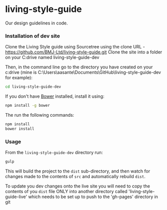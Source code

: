 living-style-guide
==================

Our design guidelines in code.


### Installation of dev site

Clone the Living Style guide using Sourcetree using the clone URL - https://github.com/BMJ-Ltd/living-style-guide.git 
Clone the site into a folder on your C:drive named living-style-guide-dev

Then, in the command line go to the directory you have created on your c:drive (mine is C:\Users\aasante\Documents\GitHub\living-style-guide-dev for example):

```sh
cd living-style-guide-dev
```
If you don't have [Bower](http://bower.io/) installed, install it using:

```sh
npm install -g bower
```
The run the following commands:

```sh
npm install
bower install
```


### Usage

From the `living-style-guide-dev` directory run:

```sh
gulp
```

This will build the project to the `dist` sub-directory, and then watch for changes made to the contents of `src` and automatically rebuild `dist`.


To update you dev changes onto the live site you will need to copy the contents of you `dist` file ONLY into another directory called 'living-style-guide-live' which needs to be set up to push to the 'gh-pages' directory in git
